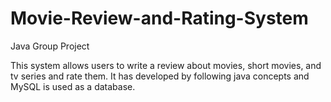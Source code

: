 # Movie-Review-and-Rating-System
Java Group Project

This system allows users to write a review about movies, short movies, and tv series and rate them. It has developed by following java concepts and MySQL is used as a database. 
